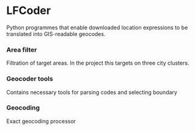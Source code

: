 # LFCoder
Python programmes that enable downloaded location expressions to be translated into GIS-readable geocodes.
### Area filter
Filtration of target areas. In the project this targets on three city clusters.
### Geocoder tools
Contains necessary tools for parsing codes and selecting boundary
### Geocoding
Exact geocoding processor
